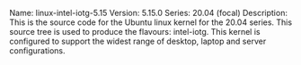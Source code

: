 Name:    linux-intel-iotg-5.15
Version: 5.15.0
Series:  20.04 (focal)
Description:
    This is the source code for the Ubuntu linux kernel for the 20.04 series. This
    source tree is used to produce the flavours: intel-iotg.
    This kernel is configured to support the widest range of desktop, laptop and
    server configurations.

